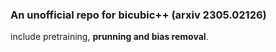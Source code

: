 ### An unofficial repo for bicubic++ (arxiv 2305.02126)

include pretraining, **prunning and bias removal**.